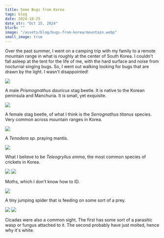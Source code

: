 ```yaml
---
title: Some Bugs from Korea
tags: blog
date: 2024-10-25
date_str: "Oct 25, 2024"
blurb: ""
image: "/assets/blog/bugs-from-korea/mountain.webp"
small_image: true
---
```


Over the past summer, I went on a camping trip with my family to a remote mountain range in what is roughly at the center of South Korea. I couldn't fall asleep at the tent for the life of me, with the hard surface and noise from nocturnal singing bugs. So, I went out walking looking for bugs that are drawn by the light. I wasn't disappointed!

![](/assets/blog/bugs-from-korea/dauricus.webp)

A male _Prismognathus dauricus_ stag beetle. It is native to the Korean peninsula and Manchuria. It is small, yet exquisite. 

![](/assets/blog/bugs-from-korea/dorcus.webp)

A female stag beetle, of what I think is the _Serrognathus titanus_ species. Very common across mountain ranges in Korea. 

![](/assets/blog/bugs-from-korea/mantis.webp)

A _Tenodera sp._ praying mantis. 

![](/assets/blog/bugs-from-korea/cricket.webp)

What I believe to be _Teleogryllus emma_, the most common species of crickets in Korea. 

![](/assets/blog/bugs-from-korea/moth.webp)
![](/assets/blog/bugs-from-korea/moth2.webp)

Moths, which I don't know how to ID. 

![](/assets/blog/bugs-from-korea/spider.webp)

A tiny jumping spider that is feeding on some sort of a prey. 

![](/assets/blog/bugs-from-korea/cicada.webp)
![](/assets/blog/bugs-from-korea/cicada2.webp)

Cicadas were also a common sight. The first has some sort of a parasitic wasp or fungus attached to it. The second probably have just molted, hence why it's white. 